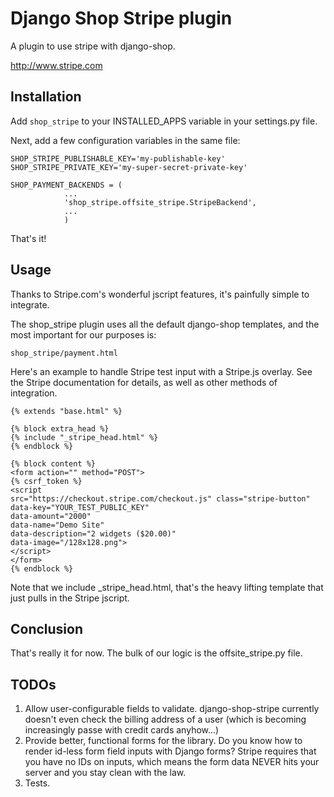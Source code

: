 Django Shop Stripe plugin
============================

A plugin to use stripe with django-shop.

http://www.stripe.com

Installation
--------------

Add `shop_stripe` to your INSTALLED_APPS variable in your settings.py file.

Next, add a few configuration variables in the same file:

    SHOP_STRIPE_PUBLISHABLE_KEY='my-publishable-key'
    SHOP_STRIPE_PRIVATE_KEY='my-super-secret-private-key'
    
    SHOP_PAYMENT_BACKENDS = (
                ...
                'shop_stripe.offsite_stripe.StripeBackend',
                ...
                )

That's it!

Usage
-------

Thanks to Stripe.com's wonderful jscript features, it's painfully simple to integrate.

The shop_stripe plugin uses all the default django-shop templates, and the most important for our purposes is:

    shop_stripe/payment.html

Here's an example to handle Stripe test input with a Stripe.js overlay. See the Stripe documentation for details, as well as other methods of integration.

    {% extends "base.html" %}

    {% block extra_head %}
    {% include "_stripe_head.html" %}
    {% endblock %}

    {% block content %}
    <form action="" method="POST">
    {% csrf_token %}
    <script
    src="https://checkout.stripe.com/checkout.js" class="stripe-button"
    data-key="YOUR_TEST_PUBLIC_KEY"
    data-amount="2000"
    data-name="Demo Site"
    data-description="2 widgets ($20.00)"
    data-image="/128x128.png">
    </script>
    </form>
    {% endblock %}

Note that we include _stripe_head.html, that's the heavy lifting template that just pulls in the Stripe jscript.

Conclusion
-----------

That's really it for now. The bulk of our logic is the offsite_stripe.py file. 

TODOs
------

1. Allow user-configurable fields to validate. django-shop-stripe currently doesn't even check the billing address of a user (which is becoming increasingly passe with credit cards anyhow...)
2. Provide better, functional forms for the library. Do you know how to render id-less form field inputs with Django forms? Stripe requires that you have no IDs on inputs, which means the form data NEVER hits your server and you stay clean with the law.
3. Tests.
